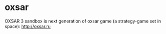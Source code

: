 oxsar
=====

OXSAR 3 sandbox is next generation of oxsar game (a strategy-game set in space): http://oxsar.ru
